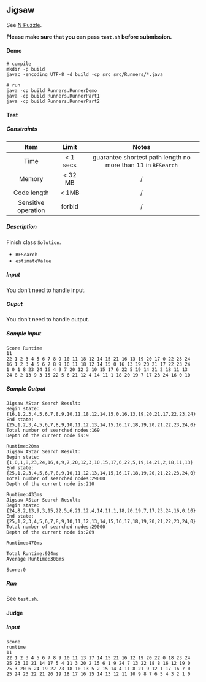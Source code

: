 ## Jigsaw
See [N Puzzle](https://se-2018.github.io/Stage3--NPuzzle).

**Please make sure that you can pass `test.sh` before submission.**

#### Demo
```shell
# compile
mkdir -p build
javac -encoding UTF-8 -d build -cp src src/Runners/*.java

# run
java -cp build Runners.RunnerDemo
java -cp build Runners.RunnerPart1
java -cp build Runners.RunnerPart2
```


#### Test

##### Constraints

| Item | Limit | Notes |
| :--: | :--: | :--: |
| Time | < 1 secs | guarantee shortest path length no more than 11 in `BFSearch` |
| Memory | < 32 MB | / |
| Code length | < 1MB | / |
| Sensitive operation | forbid | / |

##### Description
Finish class `Solution`.
 - `BFSearch`
 - `estimateValue`

##### Input
You don't need to handle input.

##### Ouput
You don't need to handle output.


##### Sample Input
```
Score Runtime
11
22 1 2 3 4 5 6 7 8 9 10 11 18 12 14 15 21 16 13 19 20 17 0 22 23 24
16 1 2 3 4 5 6 7 8 9 10 11 18 12 14 15 0 16 13 19 20 21 17 22 23 24
1 0 1 8 23 24 16 4 9 7 20 12 3 10 15 17 6 22 5 19 14 21 2 18 11 13
24 8 2 13 9 3 15 22 5 6 21 12 4 14 11 1 18 20 19 7 17 23 24 16 0 10
```

##### Sample Output
```
Jigsaw AStar Search Result:
Begin state:{16,1,2,3,4,5,6,7,8,9,10,11,18,12,14,15,0,16,13,19,20,21,17,22,23,24}
End state:{25,1,2,3,4,5,6,7,8,9,10,11,12,13,14,15,16,17,18,19,20,21,22,23,24,0}
Total number of searched nodes:169
Depth of the current node is:9

Runtime:20ms
Jigsaw AStar Search Result:
Begin state:{1,0,1,8,23,24,16,4,9,7,20,12,3,10,15,17,6,22,5,19,14,21,2,18,11,13}
End state:{25,1,2,3,4,5,6,7,8,9,10,11,12,13,14,15,16,17,18,19,20,21,22,23,24,0}
Total number of searched nodes:29000
Depth of the current node is:210

Runtime:433ms
Jigsaw AStar Search Result:
Begin state:{24,8,2,13,9,3,15,22,5,6,21,12,4,14,11,1,18,20,19,7,17,23,24,16,0,10}
End state:{25,1,2,3,4,5,6,7,8,9,10,11,12,13,14,15,16,17,18,19,20,21,22,23,24,0}
Total number of searched nodes:29000
Depth of the current node is:289

Runtime:470ms

Total Runtime:924ms
Average Runtime:308ms

Score:0

```


##### Run
See `test.sh`.

#### Judge

##### Input
```
score
runtime
11
22 1 2 3 4 5 6 7 8 9 10 11 13 17 14 15 21 16 12 19 20 22 0 18 23 24
25 23 10 21 14 17 5 4 11 3 20 2 15 6 1 9 24 7 13 22 18 8 16 12 19 0
25 3 20 6 24 19 22 23 18 10 13 5 2 15 14 4 11 8 21 9 12 1 17 16 7 0
25 24 23 22 21 20 19 18 17 16 15 14 13 12 11 10 9 8 7 6 5 4 3 2 1 0
```
